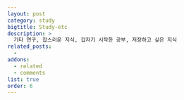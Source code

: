 ```yaml
---
layout: post
category: study
bigtitle: Study-etc
description: >
  기타 연구, 잡스러운 지식, 갑자기 시작한 공부, 저장하고 싶은 지식
related_posts:
  -
addons:
  - related
  - comments
list: true
order: 6
---
```

